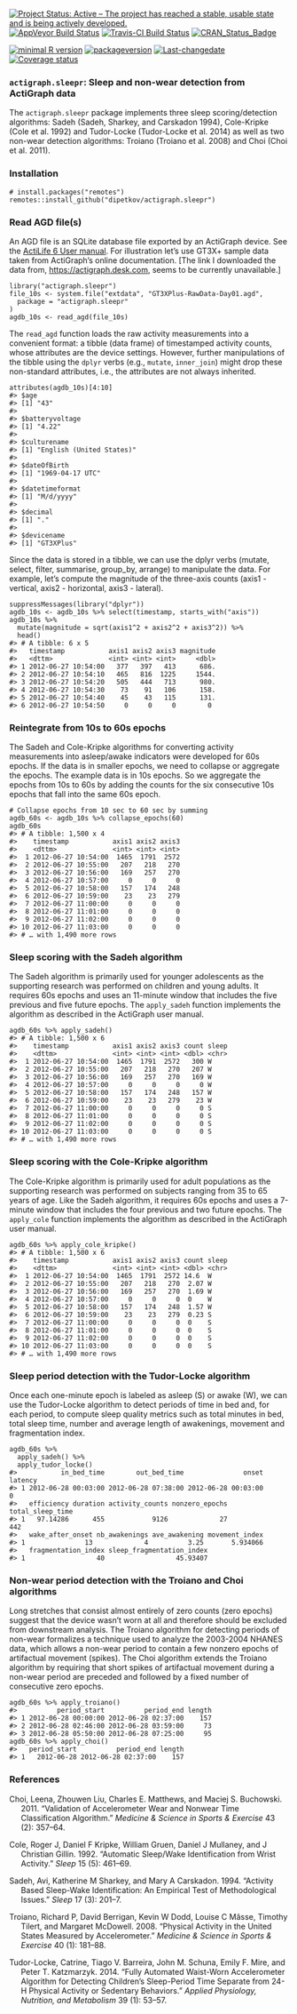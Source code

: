 [![Project Status: Active – The project has reached a stable, usable
state and is being actively
developed.](https://www.repostatus.org/badges/latest/active.svg)](https://www.repostatus.org/#active)
[![AppVeyor Build
Status](https://ci.appveyor.com/api/projects/status/github/dipetkov/actigraph.sleepr?branch=master&svg=true)](https://ci.appveyor.com/project/dipetkov/actigraph.sleepr)
[![Travis-CI Build
Status](https://travis-ci.org/dipetkov/actigraph.sleepr.svg?branch=master)](https://travis-ci.org/dipetkov/actigraph.sleepr)
[![CRAN\_Status\_Badge](https://www.r-pkg.org/badges/version/actigraph.sleeper)](https://cran.r-project.org/package=actigraph.sleeper)

[![minimal R
version](https://img.shields.io/badge/R%3E%3D-3.2.4-6666ff.svg)](https://cran.r-project.org/)
[![packageversion](https://img.shields.io/badge/Package%20version-x86_64-apple-darwin17.0,%20x86_64,%20darwin17.0,%20x86_64,%20darwin17.0,%20,%204,%200.2,%202020,%2006,%2022,%2078730,%20R,%20R%20version%204.0.2%20(2020-06-22),%20Taking%20Off%20Again-orange.svg?style=flat-square)](commits/master)
[![Last-changedate](https://img.shields.io/badge/last%20change-2020--08--07-yellowgreen.svg)](/commits/master)
[![Coverage
status](https://codecov.io/gh/dipetkov/actigraph.sleepr/branch/master/graph/badge.svg)](https://codecov.io/github/dipetkov/actigraph.sleepr?branch=master)

<!-- README.md is generated from README.Rmd. Please edit that file -->

### `actigraph.sleepr`: Sleep and non-wear detection from ActiGraph data

The `actigraph.sleepr` package implements three sleep scoring/detection
algorithms: Sadeh (Sadeh, Sharkey, and Carskadon 1994), Cole-Kripke
(Cole et al. 1992) and Tudor-Locke (Tudor-Locke et al. 2014) as well as
two non-wear detection algorithms: Troiano (Troiano et al. 2008) and
Choi (Choi et al. 2011).

### Installation

    # install.packages("remotes")
    remotes::install_github("dipetkov/actigraph.sleepr")

### Read AGD file(s)

An AGD file is an SQLite database file exported by an ActiGraph device.
See the [ActiLife 6 User
manual](https://www.actigraphcorp.com/support/manuals/actilife-6-manual/).
For illustration let’s use GT3X+ sample data taken from ActiGraph’s
online documentation. \[The link I downloaded the data from,
<a href="https://actigraph.desk.com" class="uri">https://actigraph.desk.com</a>,
seems to be currently unavailable.\]

    library("actigraph.sleepr")
    file_10s <- system.file("extdata", "GT3XPlus-RawData-Day01.agd",
      package = "actigraph.sleepr"
    )
    agdb_10s <- read_agd(file_10s)

The `read_agd` function loads the raw activity measurements into a
convenient format: a tibble (data frame) of timestamped activity counts,
whose attributes are the device settings. However, further manipulations
of the tibble using the `dplyr` verbs (e.g., `mutate`, `inner_join`)
might drop these non-standard attributes, i.e., the attributes are not
always inherited.

    attributes(agdb_10s)[4:10]
    #> $age
    #> [1] "43"
    #> 
    #> $batteryvoltage
    #> [1] "4.22"
    #> 
    #> $culturename
    #> [1] "English (United States)"
    #> 
    #> $dateOfBirth
    #> [1] "1969-04-17 UTC"
    #> 
    #> $datetimeformat
    #> [1] "M/d/yyyy"
    #> 
    #> $decimal
    #> [1] "."
    #> 
    #> $devicename
    #> [1] "GT3XPlus"

Since the data is stored in a tibble, we can use the dplyr verbs
(mutate, select, filter, summarise, group\_by, arrange) to manipulate
the data. For example, let’s compute the magnitude of the three-axis
counts (axis1 - vertical, axis2 - horizontal, axis3 - lateral).

    suppressMessages(library("dplyr"))
    agdb_10s <- agdb_10s %>% select(timestamp, starts_with("axis"))
    agdb_10s %>%
      mutate(magnitude = sqrt(axis1^2 + axis2^2 + axis3^2)) %>%
      head()
    #> # A tibble: 6 x 5
    #>   timestamp           axis1 axis2 axis3 magnitude
    #>   <dttm>              <int> <int> <int>     <dbl>
    #> 1 2012-06-27 10:54:00   377   397   413      686.
    #> 2 2012-06-27 10:54:10   465   816  1225     1544.
    #> 3 2012-06-27 10:54:20   505   444   713      980.
    #> 4 2012-06-27 10:54:30    73    91   106      158.
    #> 5 2012-06-27 10:54:40    45    43   115      131.
    #> 6 2012-06-27 10:54:50     0     0     0        0

### Reintegrate from 10s to 60s epochs

The Sadeh and Cole-Kripke algorithms for converting activity
measurements into asleep/awake indicators were developed for 60s epochs.
If the data is in smaller epochs, we need to collapse or aggregate the
epochs. The example data is in 10s epochs. So we aggregate the epochs
from 10s to 60s by adding the counts for the six consecutive 10s epochs
that fall into the same 60s epoch.

    # Collapse epochs from 10 sec to 60 sec by summing
    agdb_60s <- agdb_10s %>% collapse_epochs(60)
    agdb_60s
    #> # A tibble: 1,500 x 4
    #>    timestamp           axis1 axis2 axis3
    #>    <dttm>              <int> <int> <int>
    #>  1 2012-06-27 10:54:00  1465  1791  2572
    #>  2 2012-06-27 10:55:00   207   218   270
    #>  3 2012-06-27 10:56:00   169   257   270
    #>  4 2012-06-27 10:57:00     0     0     0
    #>  5 2012-06-27 10:58:00   157   174   248
    #>  6 2012-06-27 10:59:00    23    23   279
    #>  7 2012-06-27 11:00:00     0     0     0
    #>  8 2012-06-27 11:01:00     0     0     0
    #>  9 2012-06-27 11:02:00     0     0     0
    #> 10 2012-06-27 11:03:00     0     0     0
    #> # … with 1,490 more rows

### Sleep scoring with the Sadeh algorithm

The Sadeh algorithm is primarily used for younger adolescents as the
supporting research was performed on children and young adults. It
requires 60s epochs and uses an 11-minute window that includes the five
previous and five future epochs. The `apply_sadeh` function implements
the algorithm as described in the ActiGraph user manual.

    agdb_60s %>% apply_sadeh()
    #> # A tibble: 1,500 x 6
    #>    timestamp           axis1 axis2 axis3 count sleep
    #>    <dttm>              <int> <int> <int> <dbl> <chr>
    #>  1 2012-06-27 10:54:00  1465  1791  2572   300 W    
    #>  2 2012-06-27 10:55:00   207   218   270   207 W    
    #>  3 2012-06-27 10:56:00   169   257   270   169 W    
    #>  4 2012-06-27 10:57:00     0     0     0     0 W    
    #>  5 2012-06-27 10:58:00   157   174   248   157 W    
    #>  6 2012-06-27 10:59:00    23    23   279    23 W    
    #>  7 2012-06-27 11:00:00     0     0     0     0 S    
    #>  8 2012-06-27 11:01:00     0     0     0     0 S    
    #>  9 2012-06-27 11:02:00     0     0     0     0 S    
    #> 10 2012-06-27 11:03:00     0     0     0     0 S    
    #> # … with 1,490 more rows

### Sleep scoring with the Cole-Kripke algorithm

The Cole-Kripke algorithm is primarily used for adult populations as the
supporting research was performed on subjects ranging from 35 to 65
years of age. Like the Sadeh algorithm, it requires 60s epochs and uses
a 7-minute window that includes the four previous and two future epochs.
The `apply_cole` function implements the algorithm as described in the
ActiGraph user manual.

    agdb_60s %>% apply_cole_kripke()
    #> # A tibble: 1,500 x 6
    #>    timestamp           axis1 axis2 axis3 count sleep
    #>    <dttm>              <int> <int> <int> <dbl> <chr>
    #>  1 2012-06-27 10:54:00  1465  1791  2572 14.6  W    
    #>  2 2012-06-27 10:55:00   207   218   270  2.07 W    
    #>  3 2012-06-27 10:56:00   169   257   270  1.69 W    
    #>  4 2012-06-27 10:57:00     0     0     0  0    W    
    #>  5 2012-06-27 10:58:00   157   174   248  1.57 W    
    #>  6 2012-06-27 10:59:00    23    23   279  0.23 S    
    #>  7 2012-06-27 11:00:00     0     0     0  0    S    
    #>  8 2012-06-27 11:01:00     0     0     0  0    S    
    #>  9 2012-06-27 11:02:00     0     0     0  0    S    
    #> 10 2012-06-27 11:03:00     0     0     0  0    S    
    #> # … with 1,490 more rows

### Sleep period detection with the Tudor-Locke algorithm

Once each one-minute epoch is labeled as asleep (S) or awake (W), we can
use the Tudor-Locke algorithm to detect periods of time in bed and, for
each period, to compute sleep quality metrics such as total minutes in
bed, total sleep time, number and average length of awakenings, movement
and fragmentation index.

    agdb_60s %>%
      apply_sadeh() %>%
      apply_tudor_locke()
    #>           in_bed_time        out_bed_time               onset latency
    #> 1 2012-06-28 00:03:00 2012-06-28 07:38:00 2012-06-28 00:03:00       0
    #>   efficiency duration activity_counts nonzero_epochs total_sleep_time
    #> 1   97.14286      455            9126             27              442
    #>   wake_after_onset nb_awakenings ave_awakening movement_index
    #> 1               13             4          3.25       5.934066
    #>   fragmentation_index sleep_fragmentation_index
    #> 1                  40                  45.93407

### Non-wear period detection with the Troiano and Choi algorithms

Long stretches that consist almost entirely of zero counts (zero epochs)
suggest that the device wasn’t worn at all and therefore should be
excluded from downstream analysis. The Troiano algorithm for detecting
periods of non-wear formalizes a technique used to analyze the 2003-2004
NHANES data, which allows a non-wear period to contain a few nonzero
epochs of artifactual movement (spikes). The Choi algorithm extends the
Troiano algorithm by requiring that short spikes of artifactual movement
during a non-wear period are preceded and followed by a fixed number of
consecutive zero epochs.

    agdb_60s %>% apply_troiano()
    #>          period_start          period_end length
    #> 1 2012-06-28 00:00:00 2012-06-28 02:37:00    157
    #> 2 2012-06-28 02:46:00 2012-06-28 03:59:00     73
    #> 3 2012-06-28 05:50:00 2012-06-28 07:25:00     95
    agdb_60s %>% apply_choi()
    #>   period_start          period_end length
    #> 1   2012-06-28 2012-06-28 02:37:00    157

### References

<div id="refs" class="references hanging-indent">

<div id="ref-Choi:2011aa">

Choi, Leena, Zhouwen Liu, Charles E. Matthews, and Maciej S. Buchowski.
2011. “Validation of Accelerometer Wear and Nonwear Time Classification
Algorithm.” *Medicine & Science in Sports & Exercise* 43 (2): 357–64.

</div>

<div id="ref-Cole:1992aa">

Cole, Roger J, Daniel F Kripke, William Gruen, Daniel J Mullaney, and J
Christian Gillin. 1992. “Automatic Sleep/Wake Identification from Wrist
Activity.” *Sleep* 15 (5): 461–69.

</div>

<div id="ref-Sadeh:1994aa">

Sadeh, Avi, Katherine M Sharkey, and Mary A Carskadon. 1994. “Activity
Based Sleep-Wake Identification: An Empirical Test of Methodological
Issues.” *Sleep* 17 (3): 201–7.

</div>

<div id="ref-Troiano:2008aa">

Troiano, Richard P, David Berrigan, Kevin W Dodd, Louise C Mâsse,
Timothy Tilert, and Margaret McDowell. 2008. “Physical Activity in the
United States Measured by Accelerometer.” *Medicine & Science in Sports
& Exercise* 40 (1): 181–88.

</div>

<div id="ref-Tudor-Locke:2014aa">

Tudor-Locke, Catrine, Tiago V. Barreira, John M. Schuna, Emily F. Mire,
and Peter T. Katzmarzyk. 2014. “Fully Automated Waist-Worn Accelerometer
Algorithm for Detecting Children’s Sleep-Period Time Separate from 24-H
Physical Activity or Sedentary Behaviors.” *Applied Physiology,
Nutrition, and Metabolism* 39 (1): 53–57.

</div>

</div>
